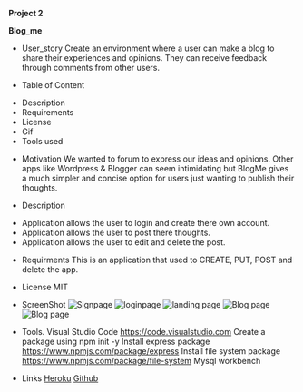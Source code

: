 **Project 2**

**Blog_me**

* User_story
Create an environment where a user can make a blog to share their experiences and opinions. They can receive feedback through comments from other users. 

* Table of Content
- Description
- Requirements
- License
- Gif
- Tools used

* Motivation
We wanted to forum to express our ideas and opinions. Other apps like Wordpress & Blogger can seem intimidating but BlogMe gives a much simpler and concise option for users just wanting to publish their thoughts.

* Description
- Application allows the user to login and create there own account.
- Application allows the user to post there thoughts.
- Application allows the user to edit and delete the post.

* Requirments
This is an application that used to CREATE, PUT, POST and delete the app.

* License
MIT

* ScreenShot
![Signpage](https://res.cloudinary.com/dn6cd98sl/image/upload/v1617472558/loginpage_h9oi67.png)
![loginpage](https://res.cloudinary.com/dn6cd98sl/image/upload/v1617472565/signup_n1rnud.png)
![landing page](https://res.cloudinary.com/dn6cd98sl/image/upload/v1617472501/landing_g5zf33.png)
![Blog page](https://res.cloudinary.com/dn6cd98sl/image/upload/v1617472574/blog1_hkl7q6.png)
![Blog page](https://res.cloudinary.com/dn6cd98sl/image/upload/v1617472579/blog2_jrin2t.png)

* Tools.
Visual Studio Code https://code.visualstudio.com
Create a package using npm init -y
Install express package https://www.npmjs.com/package/express
Install file system package https://www.npmjs.com/package/file-system
Mysql workbench

* Links
[Heroku](https://quiet-thicket-15048.herokuapp.com/)
[Github](https://github.com/Ramyamariyala/BlogMe.git)

